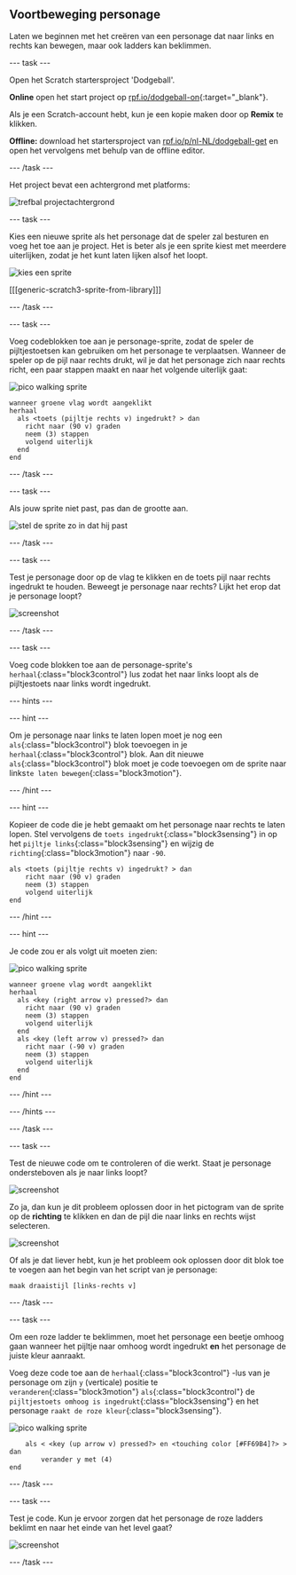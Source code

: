 ## Voortbeweging personage

Laten we beginnen met het creëren van een personage dat naar links en rechts kan bewegen, maar ook ladders kan beklimmen.

--- task ---

Open het Scratch startersproject 'Dodgeball'.

**Online** open het start project op [rpf.io/dodgeball-on](http://rpf.io/dodgeball-on){:target="_blank"}.

Als je een Scratch-account hebt, kun je een kopie maken door op **Remix** te klikken.

**Offline:** download het startersproject van [rpf.io/p/nl-NL/dodgeball-get](http://rpf.io/p/nl-NL/dodgeball-get) en open het vervolgens met behulp van de offline editor.

--- /task ---

Het project bevat een achtergrond met platforms:

![trefbal projectachtergrond](images/dodge-background.png)

--- task ---

Kies een nieuwe sprite als het personage dat de speler zal besturen en voeg het toe aan je project. Het is beter als je een sprite kiest met meerdere uiterlijken, zodat je het kunt laten lijken alsof het loopt.

![kies een sprite](images/dodge-characters.png)

[[[generic-scratch3-sprite-from-library]]]

--- /task ---

--- task ---

Voeg codeblokken toe aan je personage-sprite, zodat de speler de pijltjestoetsen kan gebruiken om het personage te verplaatsen. Wanneer de speler op de pijl naar rechts drukt, wil je dat het personage zich naar rechts richt, een paar stappen maakt en naar het volgende uiterlijk gaat:

![pico walking sprite](images/pico_walking_sprite.png)

```blocks3
wanneer groene vlag wordt aangeklikt
herhaal 
  als <toets (pijltje rechts v) ingedrukt? > dan 
    richt naar (90 v) graden
    neem (3) stappen
    volgend uiterlijk
  end
end
```

--- /task ---

--- task ---

Als jouw sprite niet past, pas dan de grootte aan.

![stel de sprite zo in dat hij past](images/dodge-sprite-size-annotated.png)

--- /task ---

--- task ---

Test je personage door op de vlag te klikken en de toets pijl naar rechts ingedrukt te houden. Beweegt je personage naar rechts? Lijkt het erop dat je personage loopt?

![screenshot](images/dodge-walking.png)

--- /task ---

--- task ---

Voeg code blokken toe aan de personage-sprite's `herhaal`{:class="block3control"} lus zodat het naar links loopt als de pijltjestoets naar links wordt ingedrukt.

--- hints ---


--- hint ---

Om je personage naar links te laten lopen moet je nog een `als`{:class="block3control"} blok toevoegen in je `herhaal`{:class="block3control"} blok. Aan dit nieuwe `als`{:class="block3control"} blok moet je code toevoegen om de sprite naar links`te laten bewegen`{:class="block3motion"}.

--- /hint ---

--- hint ---

Kopieer de code die je hebt gemaakt om het personage naar rechts te laten lopen. Stel vervolgens de `toets ingedrukt`{:class="block3sensing"} in op het `pijltje links`{:class="block3sensing"} en wijzig de `richting`{:class="block3motion"} naar `-90`.

```blocks3
als <toets (pijltje rechts v) ingedrukt? > dan 
    richt naar (90 v) graden
    neem (3) stappen
    volgend uiterlijk
end
```

--- /hint ---

--- hint ---

Je code zou er als volgt uit moeten zien:

![pico walking sprite](images/pico_walking_sprite.png)

```blocks3
wanneer groene vlag wordt aangeklikt
herhaal 
  als <key (right arrow v) pressed?> dan 
    richt naar (90 v) graden
    neem (3) stappen
    volgend uiterlijk
  end
  als <key (left arrow v) pressed?> dan 
    richt naar (-90 v) graden
    neem (3) stappen
    volgend uiterlijk
  end
end
```

--- /hint ---

--- /hints ---

--- /task ---

--- task ---

Test de nieuwe code om te controleren of die werkt. Staat je personage ondersteboven als je naar links loopt?

![screenshot](images/dodge-upside-down.png)

Zo ja, dan kun je dit probleem oplossen door in het pictogram van de sprite op de **richting** te klikken en dan de pijl die naar links en rechts wijst selecteren.

![screenshot](images/dodge-left-right-annotated.png)

Of als je dat liever hebt, kun je het probleem ook oplossen door dit blok toe te voegen aan het begin van het script van je personage:

```blocks3
maak draaistijl [links-rechts v]
```

--- /task ---

--- task ---

Om een roze ladder te beklimmen, moet het personage een beetje omhoog gaan wanneer het pijltje naar omhoog wordt ingedrukt **en** het personage de juiste kleur aanraakt.

Voeg deze code toe aan de `herhaal`{:class="block3control"} -lus van je personage om zijn `y` (verticale) positie te `veranderen`{:class="block3motion"} `als`{:class="block3control"} de `pijltjestoets omhoog is ingedrukt`{:class="block3sensing"} en het personage `raakt de roze kleur`{:class="block3sensing"}.

![pico walking sprite](images/pico_walking_sprite.png)

```blocks3
    als < <key (up arrow v) pressed?> en <touching color [#FF69B4]?> > dan
        verander y met (4)
end
```

--- /task ---

--- task ---

Test je code. Kun je ervoor zorgen dat het personage de roze ladders beklimt en naar het einde van het level gaat?

![screenshot](images/dodge-test-character.png)

--- /task ---
